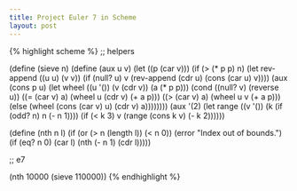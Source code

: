 ```yaml
---
title: Project Euler 7 in Scheme
layout: post
---
```


{% highlight scheme %}
;; helpers

(define (sieve n)
  (define (aux u v)
    (let ((p (car v)))
      (if (> (* p p) n)
        (let rev-append ((u u) (v v))
          (if (null? u) v (rev-append (cdr u) (cons (car u) v))))
        (aux (cons p u)
          (let wheel ((u '()) (v (cdr v)) (a (* p p)))
            (cond ((null? v) (reverse u))
                  ((= (car v) a) (wheel u (cdr v) (+ a p)))
                  ((> (car v) a) (wheel u v (+ a p)))
                  (else (wheel (cons (car v) u) (cdr v) a))))))))
  (aux '(2)
    (let range ((v '()) (k (if (odd? n) n (- n 1))))
      (if (< k 3) v (range (cons k v) (- k 2))))))

(define (nth n l)
  (if (or (> n (length l)) (< n 0))
    (error "Index out of bounds.")
    (if (eq? n 0)
      (car l)
      (nth (- n 1) (cdr l)))))

;; e7

(nth 10000 (sieve 110000))
{% endhighlight %}